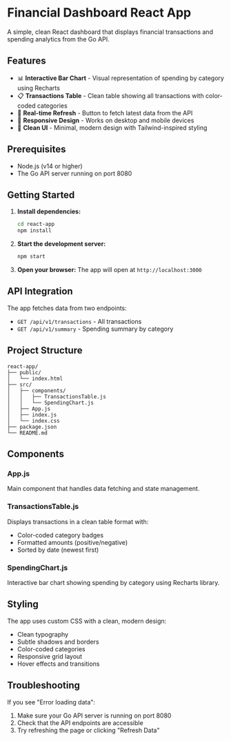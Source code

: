 # Financial Dashboard React App

A simple, clean React dashboard that displays financial transactions and spending analytics from the Go API.

## Features

- 📊 **Interactive Bar Chart** - Visual representation of spending by category using Recharts
- 📋 **Transactions Table** - Clean table showing all transactions with color-coded categories
- 🔄 **Real-time Refresh** - Button to fetch latest data from the API
- 📱 **Responsive Design** - Works on desktop and mobile devices
- 🎨 **Clean UI** - Minimal, modern design with Tailwind-inspired styling

## Prerequisites

- Node.js (v14 or higher)
- The Go API server running on port 8080

## Getting Started

1. **Install dependencies:**
   ```bash
   cd react-app
   npm install
   ```

2. **Start the development server:**
   ```bash
   npm start
   ```

3. **Open your browser:**
   The app will open at `http://localhost:3000`

## API Integration

The app fetches data from two endpoints:
- `GET /api/v1/transactions` - All transactions
- `GET /api/v1/summary` - Spending summary by category

## Project Structure

```
react-app/
├── public/
│   └── index.html
├── src/
│   ├── components/
│   │   ├── TransactionsTable.js
│   │   └── SpendingChart.js
│   ├── App.js
│   ├── index.js
│   └── index.css
├── package.json
└── README.md
```

## Components

### App.js
Main component that handles data fetching and state management.

### TransactionsTable.js
Displays transactions in a clean table format with:
- Color-coded category badges
- Formatted amounts (positive/negative)
- Sorted by date (newest first)

### SpendingChart.js
Interactive bar chart showing spending by category using Recharts library.

## Styling

The app uses custom CSS with a clean, modern design:
- Clean typography
- Subtle shadows and borders
- Color-coded categories
- Responsive grid layout
- Hover effects and transitions

## Troubleshooting

If you see "Error loading data":
1. Make sure your Go API server is running on port 8080
2. Check that the API endpoints are accessible
3. Try refreshing the page or clicking "Refresh Data"
